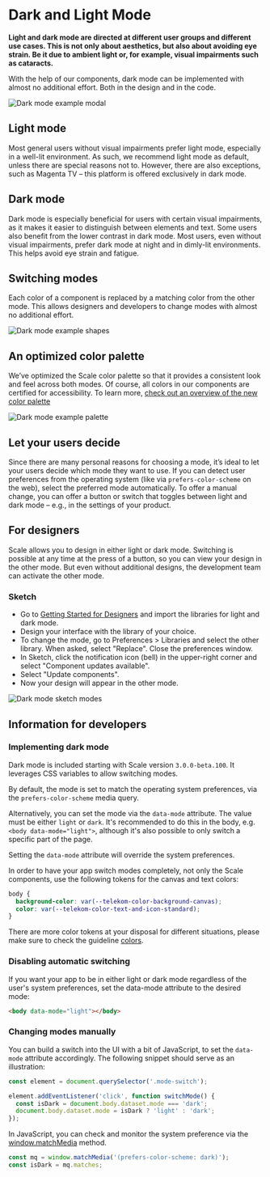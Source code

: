 # Dark and Light Mode

**Light and dark mode are directed at different user groups and different use cases. This is not only about aesthetics, but also about avoiding eye strain. Be it due to ambient light or, for example, visual impairments such as cataracts.**

With the help of our components, dark mode can be implemented with almost no additional effort. Both in the design and in the code.

![Dark mode example modal](assets/dark-mode-example-modal.png)

## Light mode

Most general users without visual impairments prefer light mode, especially in a well-lit environment. As such, we recommend light mode as default, unless there are special reasons not to. However, there are also exceptions, such as Magenta TV – this platform is offered exclusively in dark mode.

## Dark mode

Dark mode is especially beneficial for users with certain visual impairments, as it makes it easier to distinguish between elements and text. Some users also benefit from the lower contrast in dark mode. Most users, even without visual impairments, prefer dark mode at night and in dimly-lit environments. This helps avoid eye strain and fatigue.

## Switching modes

Each color of a component is replaced by a matching color from the other mode. This allows designers and developers to change modes with almost no additional effort.

![Dark mode example shapes](assets/dark-mode-example-shapes.png)

## An optimized color palette

We’ve optimized the Scale color palette so that it provides a consistent look and feel across both modes. Of course, all colors in our components are
certified for accessibility. To learn more, [check out an overview of the new color palette](./?path=/docs/guidelines-colors--page)

![Dark mode example palette](assets/img_color.png)

## Let your users decide

Since there are many personal reasons for choosing a mode, it’s ideal to let your users decide which mode they want to use. If you can detect user preferences from the operating system (like via `prefers-color-scheme` on the web), select the preferred mode automatically. To offer a manual change, you can offer a button or switch that toggles between light and dark mode – e.g., in the settings of your product.

## For designers

Scale allows you to design in either light or dark mode. Switching is possible at any time at the press of a button, so you can view your design in the other mode. But even without additional designs, the development team can activate the other mode.

### Sketch

- Go to <a href="./?path=/docs/setup-info-getting-started-for-designers--page">Getting Started for Designers</a> and import the libraries for light and dark mode.
- Design your interface with the library of your choice.
- To change the mode, go to Preferences > Libraries and select the other library. When asked, select "Replace". Close the preferences window.
- In Sketch, click the notification icon (bell) in the upper-right corner and select "Component updates available".
- Select "Update components".
- Now your design will appear in the other mode.

![Dark mode sketch modes](assets/dark-mode-sketch-modes-en.png)

## Information for developers

### Implementing dark mode

Dark mode is included starting with Scale version `3.0.0-beta.100`. It leverages CSS variables to allow switching modes.

By default, the mode is set to match the operating system preferences, via the `prefers-color-scheme` media query.

Alternatively, you can set the mode via the `data-mode` attribute. The value must be either `light` or `dark`. It's recommended to do this in the body, e.g. `<body data-mode="light">`, although it's also possible to only switch a specific part of the page.

Setting the `data-mode` attribute will override the system preferences.

In order to have your app switch modes completely, not only the Scale components, use the following tokens for the canvas and text colors:

```css
body { 
  background-color: var(--telekom-color-background-canvas);
  color: var(--telekom-color-text-and-icon-standard);
}
```

There are more color tokens at your disposal for different situations, please make sure to check the guideline [colors](./?path=/docs/guidelines-colors--page).

### Disabling automatic switching

If you want your app to be in either light or dark mode regardless of the user's system preferences, set the data-mode attribute to the desired mode:

```html
<body data-mode="light"></body>
```

### Changing modes manually

You can build a switch into the UI with a bit of JavaScript, to set the `data-mode` attribute accordingly. The following snippet should serve as an illustration:

```js
const element = document.querySelector('.mode-switch');

element.addEventListener('click', function switchMode() {
  const isDark = document.body.dataset.mode === 'dark';
  document.body.dataset.mode = isDark ? 'light' : 'dark';
});
```

In JavaScript, you can check and monitor the system preference via the [window.matchMedia](https://developer.mozilla.org/en-US/docs/Web/API/Window/matchMedia) method.

```js
const mq = window.matchMedia('(prefers-color-scheme: dark)');
const isDark = mq.matches;
```
